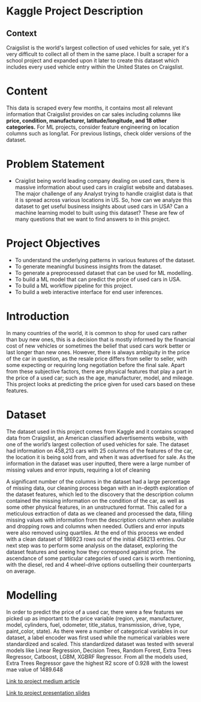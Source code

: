  
# Kaggle Project Description
## Context

Craigslist is the world's largest collection of used vehicles for sale, yet it's very difficult to collect all of them in the same place. I built a scraper for a school project and expanded upon it later to create this dataset which includes every used vehicle entry within the United States on Craigslist.

# Content

This data is scraped every few months, it contains most all relevant information that Craigslist provides on car sales including columns like <b> price, condition, manufacturer, latitude/longitude, and 18 other categories.</b> For ML projects, consider feature engineering on location columns such as long/lat. For previous listings, check older versions of the dataset.

# Problem Statement

* Craiglist being world leading company dealing on used cars, there is massive information about used cars in craiglist website and databases. The major challenge of any Analyst trying to handle craiglist data is that it is spread across various locations in US. So, how can we analyze this dataset to get useful business insights about used cars in USA? Can a machine learning model to built using this dataset? These are few of many questions that we want to find answers to in this project.

# Project Objectives
* To understand the underlying patterns in various features of the dataset.
* To generate meaningful business insights from the dataset.
* To generate a preprocessed dataset that can be used for ML modelling.
* To build a ML model that can predict the price of used cars in USA.
* To build a ML workflow pipeline for this project.
* To build a web interactive interface for end user inferences.


# Introduction
In many countries of the world, it is common to shop for used cars rather than buy new ones, this is a decision that is mostly informed by the financial cost of new vehicles or sometimes the belief that used cars work better or last longer than new ones. However, there is always ambiguity in the price of the car in question, as the resale price differs from seller to seller, with some expecting or requiring long negotiation before the final sale. Apart from these subjective factors, there are physical features that play a part in the price of a used car; such as the age, manufacturer, model, and mileage.
This project looks at predicting the price given for used cars based on these features.

# Dataset
The dataset used in this project comes from Kaggle and it contains scraped data from Craigslist, an American classified advertisements website, with one of the world’s largest collection of used vehicles for sale. The dataset had information on 458,213 cars with 25 columns of the features of the car, the location it is being sold from, and when it was advertised for sale.
As the information in the dataset was user inputted, there were a large number of missing values and error inputs, requiring a lot of cleaning

A significant number of the columns in the dataset had a large percentage of missing data, our cleaning process began with an in-depth exploration of the dataset features, which led to the discovery that the description column contained the missing information on the condition of the car, as well as some other physical features, in an unstructured format. This called for a meticulous extraction of data as we cleaned and processed the data, filling missing values with information from the description column when available and dropping rows and columns when needed. Outliers and error inputs were also removed using quartiles. At the end of this process we ended with a clean dataset of 186923 rows out of the initial 458213 entries.
Our next step was to perform some analysis on the dataset, exploring the dataset features and seeing how they correspond against price.
The ascendance of some particular categories of used cars is worth mentioning, with the diesel, red and 4 wheel-drive options outselling their counterparts on average.

# Modelling
In order to predict the price of a used car, there were a few features we picked up as important to the price variable (region, year, manufacturer, model, cylinders, fuel, odometer, title_status, transmission, drive, type, paint_color, state).
As there were a number of categorical variables in our dataset, a label encoder was first used while the numerical variables were standardized and scaled. This standardized dataset was tested with several models like Linear Regression, Decision Trees, Random Forest, Extra Trees Regressor, Catboost, LGBM, XGBRF Regressor.
From all the models used, Extra Trees Regressor gave the highest R2 score of 0.928 with the lowest mae value of 1489.648

[Link to project medium article](https://medium.com/@sootersaalu/open-source-documentation-predictive-analysis-on-price-of-used-cars-e435397ea133)

[Link to project presentation slides](https://docs.google.com/presentation/d/1wozqkrS3h3GUjS1DYf4HoLDlA-x1RhLuU_OsGv7xjdQ/edit?usp=sharing)
